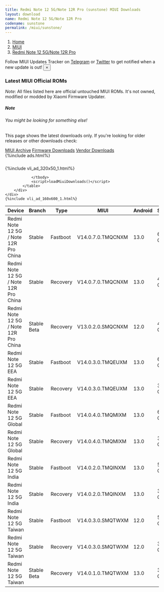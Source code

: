 ```yaml
---
title: Redmi Note 12 5G/Note 12R Pro (sunstone) MIUI Downloads
layout: download
name: Redmi Note 12 5G/Note 12R Pro
codename: sunstone
permalink: /miui/sunstone/
---
```

<nav aria-label="breadcrumb">
    <ol class="breadcrumb">
        <li class="breadcrumb-item"><a href="/">Home</a></li>
        <li class="breadcrumb-item"><a href="/miui/">MIUI</a></li>
        <li class="breadcrumb-item active" aria-current="page"><a href="/miui/sunstone/">Redmi Note 12 5G/Note 12R Pro</a></li>
    </ol>
</nav>
<div class="alert alert-primary alert-dismissible fade show" role="alert">
    Follow MIUI Updates Tracker on <a href="https://t.me/MIUIUpdatesTracker" class="alert-link">Telegram</a>
     or <a href="https://twitter.com/MiFwUpdater" class="alert-link">Twitter</a> to get notified when a new update is out!
    <button type="button" class="close" data-dismiss="alert" aria-label="Close">
        <span aria-hidden="true">&times;</span>
    </button>
</div>

### Latest MIUI Official ROMs
*Note*: All files listed here are official untouched MIUI ROMs. It's not owned, modified or modded by Xiaomi Firmware Updater.
<div class="card">
  <div class="card-body">
    <h5 class="card-title">Note</h5>
    <h6 class="card-subtitle mb-2 text-muted">You might be looking for something else!</h6>
    <p class="card-text">This page shows the latest downloads only.
     If you're looking for older releases or other downloads check:</p>
    <a href="/archive/miui/sunstone/" class="card-link">MIUI Archive</a>
    <a href="/firmware/sunstone/" class="card-link">Firmware Downloads</a>
    <a href="/vendor/sunstone/" class="card-link">Vendor Downloads</a>
  </div>
</div>
{%include ads.html%}
<div class="row justify-content-center">
    <div class="col-10">
        <div class="table-responsive-md" style="margin-top: 25px;">
            {%include vli_ad_320x50_1.html%}
            <table id="miui" class="display dt-responsive nowrap compact table table-striped table-hover table-sm">
                <thead class="thead-dark">
                    <tr>
                        <th data-ref="device">Device</th>
                        <th data-ref="branch">Branch</th>
                        <th data-ref="type">Type</th>
                        <th data-ref="miui">MIUI</th>
                        <th data-ref="android">Android</th>
                        <th data-ref="size">Size</th>
                        <th data-ref="size">Date</th>
                        <th data-ref="link">Link</th>
                    </tr>
                </thead>
                <tbody>
                <tr><td>Redmi Note 12 5G / Note 12R Pro China</td><td>Stable</td><td>Fastboot</td><td>V14.0.7.0.TMQCNXM</td><td>13.0</td><td>6.4 GB</td><td>2023-07-19</td><td><a href="/miui/sunstone/stable/V14.0.7.0.TMQCNXM/">Download</a></td></tr>
<tr><td>Redmi Note 12 5G / Note 12R Pro China</td><td>Stable</td><td>Recovery</td><td>V14.0.7.0.TMQCNXM</td><td>13.0</td><td>4.2 GB</td><td>2023-07-22</td><td><a href="/miui/sunstone/stable/V14.0.7.0.TMQCNXM/">Download</a></td></tr>
<tr><td>Redmi Note 12 5G / Note 12R Pro China</td><td>Stable Beta</td><td>Recovery</td><td>V13.0.2.0.SMQCNXM</td><td>12.0</td><td>4.5 GB</td><td>2022-11-01</td><td><a href="/miui/sunstone/stable beta/V13.0.2.0.SMQCNXM/">Download</a></td></tr>
<tr><td>Redmi Note 12 5G EEA</td><td>Stable</td><td>Fastboot</td><td>V14.0.3.0.TMQEUXM</td><td>13.0</td><td>6.2 GB</td><td>2023-06-18</td><td><a href="/miui/sunstone/stable/V14.0.3.0.TMQEUXM/">Download</a></td></tr>
<tr><td>Redmi Note 12 5G EEA</td><td>Stable</td><td>Recovery</td><td>V14.0.3.0.TMQEUXM</td><td>13.0</td><td>3.7 GB</td><td>2023-06-27</td><td><a href="/miui/sunstone/stable/V14.0.3.0.TMQEUXM/">Download</a></td></tr>
<tr><td>Redmi Note 12 5G Global</td><td>Stable</td><td>Fastboot</td><td>V14.0.4.0.TMQMIXM</td><td>13.0</td><td>6.4 GB</td><td>2023-06-20</td><td><a href="/miui/sunstone/stable/V14.0.4.0.TMQMIXM/">Download</a></td></tr>
<tr><td>Redmi Note 12 5G Global</td><td>Stable</td><td>Recovery</td><td>V14.0.4.0.TMQMIXM</td><td>13.0</td><td>3.5 GB</td><td>2023-07-05</td><td><a href="/miui/sunstone/stable/V14.0.4.0.TMQMIXM/">Download</a></td></tr>
<tr><td>Redmi Note 12 5G India</td><td>Stable</td><td>Fastboot</td><td>V14.0.2.0.TMQINXM</td><td>13.0</td><td>5.2 GB</td><td>2023-06-18</td><td><a href="/miui/sunstone/stable/V14.0.2.0.TMQINXM/">Download</a></td></tr>
<tr><td>Redmi Note 12 5G India</td><td>Stable</td><td>Recovery</td><td>V14.0.2.0.TMQINXM</td><td>13.0</td><td>3.4 GB</td><td>2023-06-24</td><td><a href="/miui/sunstone/stable/V14.0.2.0.TMQINXM/">Download</a></td></tr>
<tr><td>Redmi Note 12 5G Taiwan</td><td>Stable</td><td>Fastboot</td><td>V14.0.3.0.SMQTWXM</td><td>12.0</td><td>5.1 GB</td><td>2023-03-31</td><td><a href="/miui/sunstone/stable/V14.0.3.0.SMQTWXM/">Download</a></td></tr>
<tr><td>Redmi Note 12 5G Taiwan</td><td>Stable</td><td>Recovery</td><td>V14.0.3.0.SMQTWXM</td><td>12.0</td><td>3.7 GB</td><td>2023-06-07</td><td><a href="/miui/sunstone/stable/V14.0.3.0.SMQTWXM/">Download</a></td></tr>
<tr><td>Redmi Note 12 5G Taiwan</td><td>Stable Beta</td><td>Recovery</td><td>V14.0.1.0.TMQTWXM</td><td>13.0</td><td>3.4 GB</td><td>2023-07-13</td><td><a href="/miui/sunstone/stable beta/V14.0.1.0.TMQTWXM/">Download</a></td></tr>

                </tbody>
                <script>loadMiuiDownloads()</script>
            </table>
        </div>
    </div>
    {%include vli_ad_160x600_1.html%}
</div>
